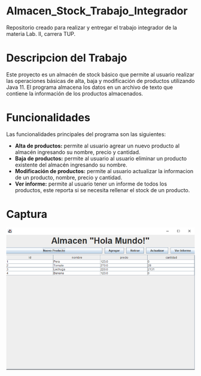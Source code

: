 # Almacen_Stock_Trabajo_Integrador
Repositorio creado para realizar y entregar el trabajo integrador de la materia Lab. II, carrera TUP.

# Descripcion del Trabajo
Este proyecto es un almacén de stock básico que permite al usuario realizar las operaciones básicas de alta, baja y modificación de productos utilizando Java 11. El programa almacena los datos en un archivo de texto que contiene la información de los productos almacenados.

# Funcionalidades
Las funcionalidades principales del programa son las siguientes:
- **Alta de productos:** permite al usuario agrear un nuevo producto al almacén ingresando su nombre, precio y cantidad.
- **Baja de productos:** permite al usuario al usuario eliminar un producto existente del almacén ingresando su nombre.
- **Modificación de productos:** permite al usuario actualizar la informacion de un producto, nombre, precio y cantidad.
- **Ver informe:** permite al usuario tener un informe de todos los productos, este reporta si se necesita rellenar el stock de un producto.

# Captura
<img src="https://github.com/Raizu548/Raizu548/blob/master/src/almacenStock.PNG">
